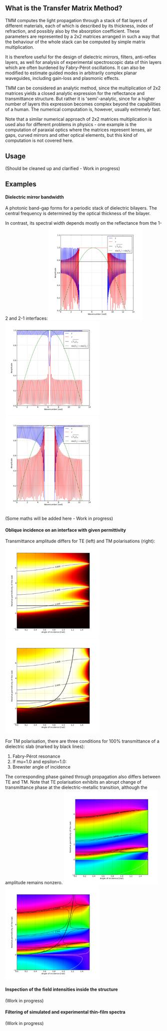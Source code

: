 ## What is the Transfer Matrix Method?
TMM computes the light propagation through a stack of flat layers of different materials, each of which is described by its thickness, index of refraction, and possibly also by the absorption coefficient. These parameters are represented by a 2x2 matrices arranged in such a way that the behaviour of the whole stack can be computed by simple matrix multiplication.

It is therefore useful for the design of dielectric mirrors, filters, anti-reflex layers, as well for analysis of experimental spectroscopic data of thin layers which are often burdened by Fabry-Pérot oscillations. It can also be modified to estimate guided modes in arbitrarily complex planar waveguides, including gain-loss and plasmonic effects.

TMM can be considered an analytic method, since the multiplication of 2x2 matrices yields a closed analytic expression for the reflectance and transmittance structure. But rather it is 'semi'-analytic, since for a higher number of layers this expression becomes complex beyond the capabilities of a human. The numerical computation is, however, usually extremely fast. 

Note that a similar numerical approach of 2x2 matrices multiplication is used also for different problems in physics - one example is the computation of paraxial optics where the matrices represent lenses, air gaps, curved mirrors and other optical elements, but this kind of computation is not covered here.

## Usage
(Should be cleaned up and clarified - Work in progress)

## Examples
#### Dielectric mirror bandwidth
A photonic band-gap forms for a periodic stack of dielectric bilayers. The central frequency is determined by the optical thickness of the bilayer. 

In contrast, its spectral width depends mostly on the reflectance from the 1-2 and 2-1 interfaces:
<img alt="slab_amplitude_layers=30" src="./TM_slab_amplitude_layers=30b.png" width="300px"><img alt="slab_amplitude_layers=30" src="./TM_slab_amplitude_layers=30c.png" width="300px"><img src="./TM_slab_amplitude_layers=30.png" width="300px">

(Some maths will be added here - Work in progress)

#### Oblique incidence on an interface with given permittivity
Transmittance amplitude differs for TE (left) and TM polarisations (right):
<img alt="slab_amplitude.png" src="./TE_slab_amplitude.png" width="300px">
<img alt="slab_amplitude.png" src="./TM_slab_amplitude.png" width="300px">

For TM polarisation, there are three conditions for 100% transmittance of a dielectric slab (marked by black lines):
1) Fabry-Pérot resonance
2) If mu=1.0 and epsilon=1.0:
3) Brewster angle of incidence

The corresponding phase gained through propagation also differs between TE and TM. Note that TE polarisation exhibits an abrupt change of transmittance phase at the dielectric-metallic  transition, although the amplitude remains nonzero.
<img alt="slab_phase.png" src="./TE_slab_phase.png" width="300px">
<img alt="slab_phase.png" src="./TM_slab_phase.png" width="300px">

#### Inspection of the field intensities inside the structure
(Work in progress)

#### Filtering of simulated and experimental thin-film spectra
(Work in progress)



